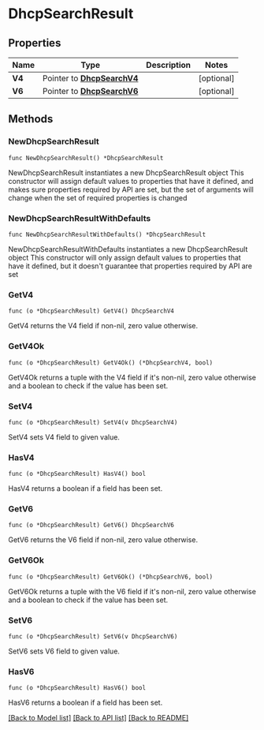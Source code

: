 # DhcpSearchResult

## Properties

Name | Type | Description | Notes
------------ | ------------- | ------------- | -------------
**V4** | Pointer to [**DhcpSearchV4**](DhcpSearchV4.md) |  | [optional] 
**V6** | Pointer to [**DhcpSearchV6**](DhcpSearchV6.md) |  | [optional] 

## Methods

### NewDhcpSearchResult

`func NewDhcpSearchResult() *DhcpSearchResult`

NewDhcpSearchResult instantiates a new DhcpSearchResult object
This constructor will assign default values to properties that have it defined,
and makes sure properties required by API are set, but the set of arguments
will change when the set of required properties is changed

### NewDhcpSearchResultWithDefaults

`func NewDhcpSearchResultWithDefaults() *DhcpSearchResult`

NewDhcpSearchResultWithDefaults instantiates a new DhcpSearchResult object
This constructor will only assign default values to properties that have it defined,
but it doesn't guarantee that properties required by API are set

### GetV4

`func (o *DhcpSearchResult) GetV4() DhcpSearchV4`

GetV4 returns the V4 field if non-nil, zero value otherwise.

### GetV4Ok

`func (o *DhcpSearchResult) GetV4Ok() (*DhcpSearchV4, bool)`

GetV4Ok returns a tuple with the V4 field if it's non-nil, zero value otherwise
and a boolean to check if the value has been set.

### SetV4

`func (o *DhcpSearchResult) SetV4(v DhcpSearchV4)`

SetV4 sets V4 field to given value.

### HasV4

`func (o *DhcpSearchResult) HasV4() bool`

HasV4 returns a boolean if a field has been set.

### GetV6

`func (o *DhcpSearchResult) GetV6() DhcpSearchV6`

GetV6 returns the V6 field if non-nil, zero value otherwise.

### GetV6Ok

`func (o *DhcpSearchResult) GetV6Ok() (*DhcpSearchV6, bool)`

GetV6Ok returns a tuple with the V6 field if it's non-nil, zero value otherwise
and a boolean to check if the value has been set.

### SetV6

`func (o *DhcpSearchResult) SetV6(v DhcpSearchV6)`

SetV6 sets V6 field to given value.

### HasV6

`func (o *DhcpSearchResult) HasV6() bool`

HasV6 returns a boolean if a field has been set.


[[Back to Model list]](../README.md#documentation-for-models) [[Back to API list]](../README.md#documentation-for-api-endpoints) [[Back to README]](../README.md)


